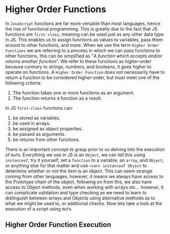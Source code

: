 # Higher Order Functions

In `JavaScript` functions are far more versatile than most languages, hence the rise of functional programming. This is greatly due to the fact that JS functions are `first-class`, meaning can be used just as any other data type in JS. This enables us to assign functions as values to variables, pass them around to other functions, and more. When we use the term `Higher Order Functions` we are referring to a process in which we can pass functions to other functions, this can be simplified as "<em>A function which accepts and/or returns another function</em>". We refer to these functions as <em>higher-order</em> because contrary to strings, numbers, and booleans, it goes <em>higher</em> to operate on functions. A `Higher Order Function` does not necessarily have to return a function to be considered higher-order, but must meet one of the following criteria:

1. The function takes one or more functions as an argument.
2. The function returns a function as a result.

In JS `first-class` functions can:

1. be stored as variables.
2. be used in arrays.
3. be assigned as object properties.
4. be passed as arguments.
5. be returns from other functions.

There is an important concept to grasp prior to us delving into the execution of `HoF`s. Everything we use in JS is an `Object`, we can tell this using `instanceof`, try it yourself, set a `function` to a variable, an `array`, and `Object`, or anything else for that matter and use `<var> instanceof Object` to determine whether or not the item is an object. This can seem strange coming from other languages, however, it means we always have access to the Prototype chain of the object, following on from this, we also have access to Object methods, even when working with arrays etc... however, it can complicate validation and type checking as we need to learn to distinguish between arrays and Objects using alternative methods as to what we might be used to, or additional checks. Now lets take a look at the execution of a script using `HoF`s.

## Higher Order Function Execution